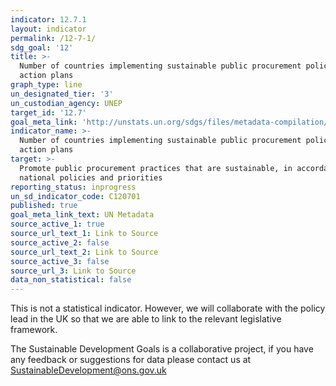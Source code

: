 ```yaml
---
indicator: 12.7.1
layout: indicator
permalink: /12-7-1/
sdg_goal: '12'
title: >-
  Number of countries implementing sustainable public procurement policies and
  action plans
graph_type: line
un_designated_tier: '3'
un_custodian_agency: UNEP
target_id: '12.7'
goal_meta_link: 'http://unstats.un.org/sdgs/files/metadata-compilation/Metadata-Goal-12.pdf'
indicator_name: >-
  Number of countries implementing sustainable public procurement policies and
  action plans
target: >-
  Promote public procurement practices that are sustainable, in accordance with
  national policies and priorities
reporting_status: inprogress
un_sd_indicator_code: C120701
published: true
goal_meta_link_text: UN Metadata
source_active_1: true
source_url_text_1: Link to Source
source_active_2: false
source_url_text_2: Link to Source
source_active_3: false
source_url_3: Link to Source
data_non_statistical: false
---
```


This is not a statistical indicator. However, we will collaborate with the policy lead in the UK so that we are able to link to the relevant legislative framework.

The Sustainable Development Goals is a collaborative project, if you have any feedback or suggestions for data please contact us at <SustainableDevelopment@ons.gov.uk>  

